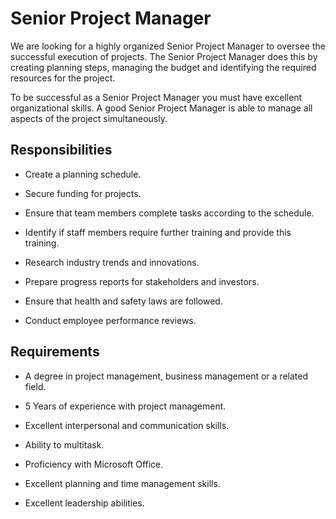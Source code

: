 # Senior Project Manager

We are looking for a highly organized Senior Project Manager to oversee the successful execution of projects. The Senior Project Manager does this by creating planning steps, managing the budget and identifying the required resources for the project.

To be successful as a Senior Project Manager you must have excellent organizational skills. A good Senior Project Manager is able to manage all aspects of the project simultaneously.

## Responsibilities

* Create a planning schedule.

* Secure funding for projects.

* Ensure that team members complete tasks according to the schedule.

* Identify if staff members require further training and provide this training.

* Research industry trends and innovations.

* Prepare progress reports for stakeholders and investors.

* Ensure that health and safety laws are followed.

* Conduct employee performance reviews.

## Requirements

* A degree in project management, business management or a related field.

* 5 Years of experience with project management.

* Excellent interpersonal and communication skills.

* Ability to multitask.

* Proficiency with Microsoft Office.

* Excellent planning and time management skills.

* Excellent leadership abilities.

